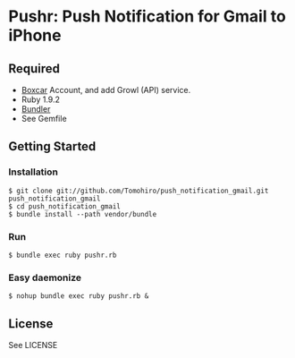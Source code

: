 Pushr:  Push Notification for Gmail to iPhone
================================================================================


Required
--------------------------------------------------------------------------------

- [Boxcar](http://boxcar.io/) Account, and add Growl (API) service.
- Ruby 1.9.2
- [Bundler](http://gembundler.com/)
- See Gemfile


Getting Started
--------------------------------------------------------------------------------

### Installation

    $ git clone git://github.com/Tomohiro/push_notification_gmail.git push_notification_gmail
    $ cd push_notification_gmail
    $ bundle install --path vendor/bundle


### Run

    $ bundle exec ruby pushr.rb


### Easy daemonize

    $ nohup bundle exec ruby pushr.rb &


License
--------------------------------------------------------------------------------

See LICENSE
